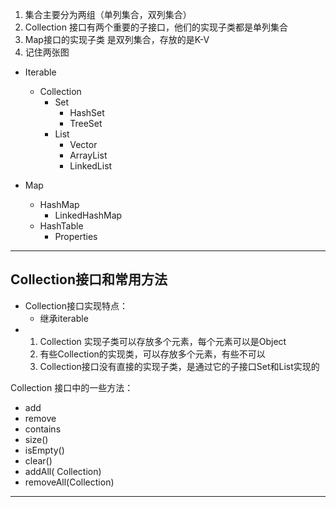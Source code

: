 1. 集合主要分为两组（单列集合，双列集合）
2. Collection 接口有两个重要的子接口，他们的实现子类都是单列集合 
3. Map接口的实现子类 是双列集合，存放的是K-V
4. 记住两张图

- Iterable
  - Collection
    - Set
      - HashSet
      - TreeSet
    - List
      - Vector
      - ArrayList
      - LinkedList

- Map 
  - HashMap
    - LinkedHashMap
  - HashTable
    - Properties

---

## Collection接口和常用方法

- Collection接口实现特点：
  - 继承iterable
- 1. Collection 实现子类可以存放多个元素，每个元素可以是Object
  2. 有些Collection的实现类，可以存放多个元素，有些不可以
  3. Collection接口没有直接的实现子类，是通过它的子接口Set和List实现的

Collection 接口中的一些方法：

- add
- remove 
- contains 
- size()
- isEmpty()
- clear()
- addAll( Collection<E>)
- removeAll(Collection<E>)

---

